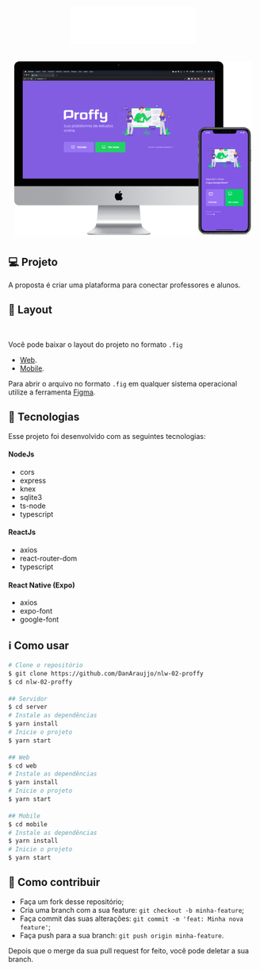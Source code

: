 <h1 align="center">
    <img alt="" title="" src=".github/logo.svg" width="256px" />
    <p>
     <img alt="" title="" src=".github/layout.png"  width="480px"/>
    </p>
</h1>

## 💻 Projeto

A proposta é criar uma plataforma para conectar professores e alunos.

## 🔖 Layout

<img alt="" title="" src=".github/video.gif"  />

Você pode baixar o layout do projeto no formato `.fig`

- [Web](.github/Proffy_Web.fig).
- [Mobile](.github/Proffy_Mobile.fig).

Para abrir o arquivo no formato `.fig` em qualquer sistema operacional utilize a ferramenta [Figma](https://figma.com).

## :rocket: Tecnologias

Esse projeto foi desenvolvido com as seguintes tecnologias:

#### NodeJs

- cors
- express
- knex
- sqlite3
- ts-node
- typescript

#### ReactJs

- axios
- react-router-dom
- typescript

#### React Native (Expo)

- axios
- expo-font
- google-font

## :information_source: Como usar

```bash
# Clone o repositório
$ git clone https://github.com/DanAraujjo/nlw-02-proffy
$ cd nlw-02-proffy

## Servidor
$ cd server
# Instale as dependências
$ yarn install
# Inicie o projeto
$ yarn start

## Web
$ cd web
# Instale as dependências
$ yarn install
# Inicie o projeto
$ yarn start

## Mobile
$ cd mobile
# Instale as dependências
$ yarn install
# Inicie o projeto
$ yarn start
```

## 🤔 Como contribuir

- Faça um fork desse repositório;
- Cria uma branch com a sua feature: `git checkout -b minha-feature`;
- Faça commit das suas alterações: `git commit -m 'feat: Minha nova feature'`;
- Faça push para a sua branch: `git push origin minha-feature`.

Depois que o merge da sua pull request for feito, você pode deletar a sua branch.
